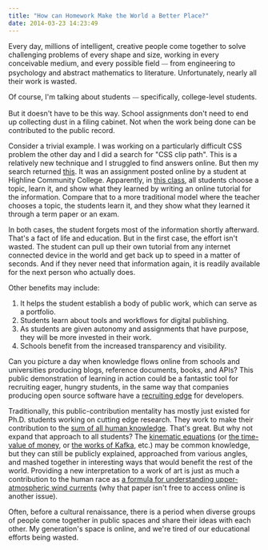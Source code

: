 ```yaml
---
title: "How can Homework Make the World a Better Place?"
date: 2014-03-23 14:23:49
---
```


Every day, millions of intelligent, creative people come together to solve challenging problems of every shape and size, working in every conceivable medium, and every possible field <span style="color: rgb(84, 84, 84); font-family: arial, sans-serif; font-size: small; line-height: 18.200000762939453px;">—</span> from engineering to psychology and abstract mathematics to literature. Unfortunately, nearly all their work is wasted.

Of course, I'm talking about students <span style="color: rgb(84, 84, 84); font-family: arial, sans-serif; font-size: small; line-height: 18.200000762939453px;">— </span>specifically, college-level students.

But it doesn't have to be this way. School assignments don't need to end up collecting dust in a filing cabinet. Not when the work being done can be contributed to the public record.

Consider a trivial example. I was working on a particularly difficult CSS problem the other day and I did a search for "CSS clip path". This is a relatively new technique and I struggled to find answers online. But then my search returned [this][1]. It was an assignment posted online by a student at Highline Community College. Apparently, in [this class][2], all students choose a topic, learn it, and show what they learned by writing an online tutorial for the information. Compare that to a more traditional model where the teacher chooses a topic, the students learn it, and they show what they learned it through a term paper or an exam.

 [1]: http://ned.highline.edu/~ryan-j/200/final/
 [2]: https://caf.highline.edu/?abbrev=C+SCI&num=200

In both cases, the student forgets most of the information shortly afterward. That's a fact of life and education. But in the first case, the effort isn't wasted. The student can pull up their own tutorial from any internet connected device in the world and get back up to speed in a matter of seconds. And if they never need that information again, it is readily available for the next person who actually does.

Other benefits may include:

1.  It helps the student establish a body of public work, which can serve as a portfolio.
2.  Students learn about tools and workflows for digital publishing.
3.  As students are given autonomy and assignments that have purpose, they will be more invested in their work.
4.  Schools benefit from the increased transparency and visibility.

Can you picture a day when knowledge flows online from schools and universities producing blogs, reference documents, books, and APIs? This public demonstration of learning in action could be a fantastic tool for recruiting eager, hungry students, in the same way that companies producing open source software have a [recruiting edge][3] for developers.

 [3]: http://tom.preston-werner.com/2011/11/22/open-source-everything.html

Traditionally, this public-contribution mentality has mostly just existed for Ph.D. students working on cutting edge research. They work to make their contribution to the [sum of all human knowledge][4]. That's great. But why not expand that approach to all students? The [kinematic equations][5] (or [the time-value of money][6], or [the works of Kafka][7], etc.) may be common knowledge, but they can still be publicly explained, approached from various angles, and mashed together in interesting ways that would benefit the rest of the world. Providing a new interpretation to a work of art is just as much a contribution to the human race as [a formula for understanding upper-atmospheric wind currents][8] (why that paper isn't free to access online is another issue).

 [4]: http://matt.might.net/articles/phd-school-in-pictures/
 [5]: http://www.physicsclassroom.com/class/1DKin/Lesson-6/Kinematic-Equations
 [6]: https://en.wikipedia.org/wiki/Time_value_of_money
 [7]: https://en.wikipedia.org/wiki/Franz_Kafka_works
 [8]: http://www.sciencedirect.com/science/article/pii/003206337490172X

Often, before a cultural renaissance, there is a period when diverse groups of people come together in public spaces and share their ideas with each other. My generation's space is online, and we're tired of our educational efforts being wasted.
